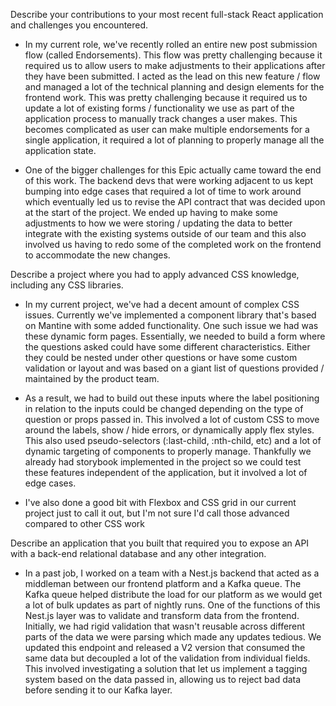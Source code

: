Describe your contributions to your most recent full-stack React application and challenges you encountered.

- In my current role, we've recently rolled an entire new post submission flow (called Endorsements). This flow was pretty challenging because it required us to allow users to make adjustments to their applications after they have been submitted. I acted as the lead on this new feature / flow and managed a lot of the technical planning and design elements for the frontend work. This was pretty challenging because it required us to update a lot of existing forms / functionality we use as part of the application process to manually track changes a user makes. This becomes complicated as user can make multiple endorsements for a single application, it required a lot of planning to properly manage all the application state.

- One of the bigger challenges for this Epic actually came toward the end of this work. The backend devs that were working adjacent to us kept bumping into edge cases that required a lot of time to work around which eventually led us to revise the API contract that was decided upon at the start of the project. We ended up having to make some adjustments to how we were storing / updating the data to better integrate with the existing systems outside of our team and this also involved us having to redo some of the completed work on the frontend to accommodate the new changes.

Describe a project where you had to apply advanced CSS knowledge, including any CSS libraries.

- In my current project, we've had a decent amount of complex CSS issues. Currently we've implemented a component library that's based on Mantine with some added functionality. One such issue we had was these dynamic form pages. Essentially, we needed to build a form where the questions asked could have some different characteristics. Either they could be nested under other questions or have some custom validation or layout and was based on a giant list of questions provided / maintained by the product team.

- As a result, we had to build out these inputs where the label positioning in relation to the inputs could be changed depending on the type of question or props passed in. This involved a lot of custom CSS to move around the labels, show / hide errors, or dynamically apply flex styles. This also used pseudo-selectors (:last-child, :nth-child, etc) and a lot of dynamic targeting of components to properly manage. Thankfully we already had storybook implemented in the project so we could test these features independent of the application, but it involved a lot of edge cases.

- I've also done a good bit with Flexbox and CSS grid in our current project just to call it out, but I'm not sure I'd call those advanced compared to other CSS work

Describe an application that you built that required you to expose an API with a back-end relational database and any other integration.

- In a past job, I worked on a team with a Nest.js backend that acted as a middleman between our frontend platform and a Kafka queue. The Kafka queue helped distribute the load for our platform as we would get a lot of bulk updates as part of nightly runs. One of the functions of this Nest.js layer was to validate and transform data from the frontend. Initially, we had rigid validation that wasn't reusable across different parts of the data we were parsing which made any updates tedious. We updated this endpoint and released a V2 version that consumed the same data but decoupled a lot of the validation from individual fields. This involved investigating a solution that let us implement a tagging system based on the data passed in, allowing us to reject bad data before sending it to our Kafka layer.
